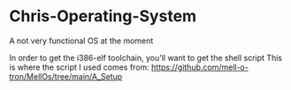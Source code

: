 # Chris-Operating-System
A not very functional OS at the moment

In order to get the i386-elf toolchain, you'll want to get the shell script
This is where the script I used comes from: https://github.com/mell-o-tron/MellOs/tree/main/A_Setup
